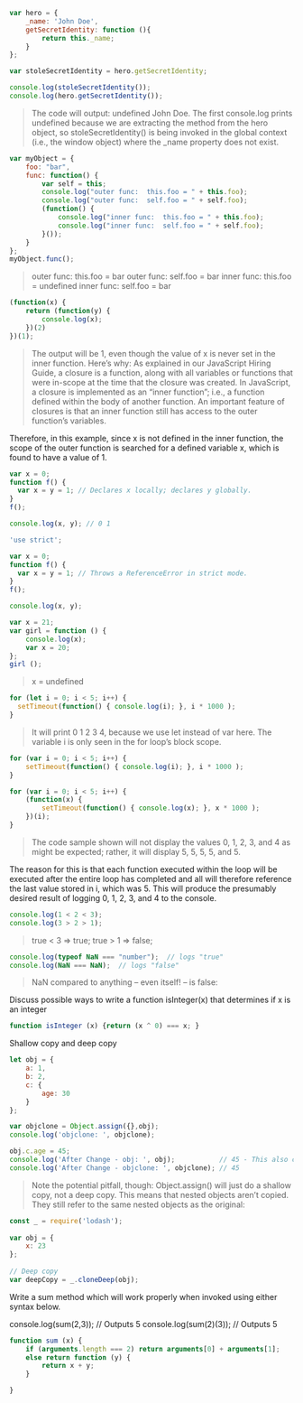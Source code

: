 ```jsx
var hero = {
    _name: 'John Doe',
    getSecretIdentity: function (){
        return this._name;
    }
};

var stoleSecretIdentity = hero.getSecretIdentity;

console.log(stoleSecretIdentity());
console.log(hero.getSecretIdentity());    
```
> The code will output: undefined John Doe. The first console.log prints undefined because we are extracting the method from the hero object, so stoleSecretIdentity() is being invoked in the global context (i.e., the window object) where the _name property does not exist.


```jsx
var myObject = {
    foo: "bar",
    func: function() {
        var self = this;
        console.log("outer func:  this.foo = " + this.foo);
        console.log("outer func:  self.foo = " + self.foo); 
        (function() {
            console.log("inner func:  this.foo = " + this.foo);
            console.log("inner func:  self.foo = " + self.foo);
        }());
    }
};
myObject.func();
```

> outer func:  this.foo = bar
outer func:  self.foo = bar
inner func:  this.foo = undefined
inner func:  self.foo = bar

```jsx
(function(x) {
    return (function(y) {
        console.log(x);
    })(2)
})(1);
```

> The output will be 1, even though the value of x is never set in the inner function. Here’s why:
As explained in our JavaScript Hiring Guide, a closure is a function, along with all variables or functions that were in-scope at the time that the closure was created. In JavaScript, a closure is implemented as an “inner function”; i.e., a function defined within the body of another function. An important feature of closures is that an inner function still has access to the outer function’s variables.

Therefore, in this example, since x is not defined in the inner function, the scope of the outer function is searched for a defined variable x, which is found to have a value of 1.

```jsx
var x = 0;
function f() {
  var x = y = 1; // Declares x locally; declares y globally.
}
f();

console.log(x, y); // 0 1

'use strict';

var x = 0;
function f() {
  var x = y = 1; // Throws a ReferenceError in strict mode.
}
f();

console.log(x, y);
```

```jsx
var x = 21;
var girl = function () {
    console.log(x);
    var x = 20;
};
girl ();
```

> x = undefined

```jsx
for (let i = 0; i < 5; i++) {
  setTimeout(function() { console.log(i); }, i * 1000 );
}
```

> It will print 0 1 2 3 4, because we use let instead of var here. The variable i is only seen in the for loop’s block scope.

```jsx
for (var i = 0; i < 5; i++) {
	setTimeout(function() { console.log(i); }, i * 1000 );
}

for (var i = 0; i < 5; i++) {
    (function(x) {
        setTimeout(function() { console.log(x); }, x * 1000 );
    })(i);
}
```

> The code sample shown will not display the values 0, 1, 2, 3, and 4 as might be expected; rather, it will display 5, 5, 5, 5, and 5.

The reason for this is that each function executed within the loop will be executed after the entire loop has completed and all will therefore reference the last value stored in i, which was 5.
This will produce the presumably desired result of logging 0, 1, 2, 3, and 4 to the console.



```jsx
console.log(1 < 2 < 3);
console.log(3 > 2 > 1);
```

> true < 3 => true; true > 1 => false;


```jsx
console.log(typeof NaN === "number");  // logs "true"
console.log(NaN === NaN);  // logs "false"
```
> NaN compared to anything – even itself! – is false:

Discuss possible ways to write a function isInteger(x) that determines if x is an integer

```jsx
function isInteger (x) {return (x ^ 0) === x; }
```

Shallow copy and deep copy

```jsx
let obj = {
    a: 1,
    b: 2,
    c: {
        age: 30
    }
};

var objclone = Object.assign({},obj);
console.log('objclone: ', objclone);

obj.c.age = 45;
console.log('After Change - obj: ', obj);           // 45 - This also changes
console.log('After Change - objclone: ', objclone); // 45
```
> Note the potential pitfall, though: Object.assign() will just do a shallow copy, not a deep copy. This means that nested objects aren’t copied. They still refer to the same nested objects as the original:

```jsx
const _ = require('lodash');
   
var obj = {
    x: 23
};
   
// Deep copy
var deepCopy = _.cloneDeep(obj);
```
Write a sum method which will work properly when invoked using either syntax below.

console.log(sum(2,3));   // Outputs 5
console.log(sum(2)(3));  // Outputs 5

```jsx
function sum (x) {
    if (arguments.length === 2) return arguments[0] + arguments[1];
    else return function (y) {
        return x + y;
    }

}
```